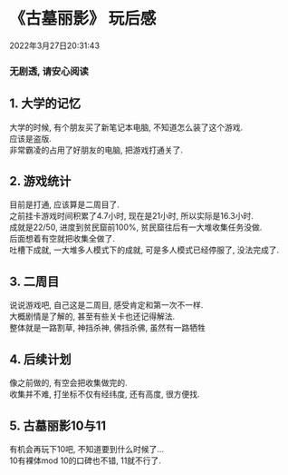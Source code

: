 # 《古墓丽影》 玩后感
2022年3月27日20:31:43  
### 无剧透, 请安心阅读

## 1. 大学的记忆  
大学的时候, 有个朋友买了新笔记本电脑, 不知道怎么装了这个游戏.  
应该是盗版.  
非常霸凌的占用了好朋友的电脑, 把游戏打通关了.  

## 2. 游戏统计  
目前是打通, 应该算是二周目了.  
之前挂卡游戏时间积累了4.7小时, 现在是21小时, 所以实际是16.3小时.  
成就是22/50, 进度到贫民窟前100%, 贫民窟往后有一大堆收集任务没做.  
后面想着有空就把收集全做了.  
吐槽下成就, 一大堆多人模式下的成就, 可是多人模式已经停服了, 没法完成了.
## 3. 二周目  
说说游戏吧, 自己这是二周目, 感受肯定和第一次不一样.  
大概剧情是了解的, 甚至有些关卡也还记得解法.  
整体就是一路割草, 神挡杀神, 佛挡杀佛, 虽然有一路牺牲 
## 4. 后续计划  
像之前做的, 有空会把收集做完的.  
收集并不难, 打坐标不仅有经纬度, 还有高度, 很方便找.  
## 5. 古墓丽影10与11
有机会再玩下10吧, 不知道要到什么时候了...  
10有裸体mod
10的口碑也不错, 11就不行了.

